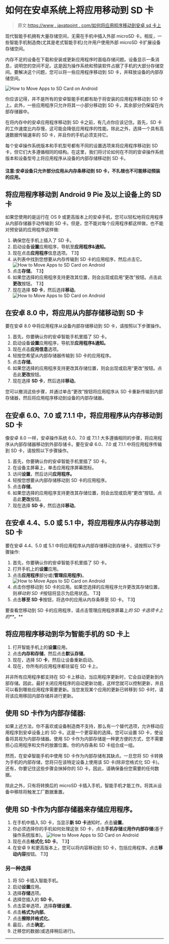 # 如何在安卓系统上将应用移动到 SD 卡

> 原文:[https://www . javatpoint . com/如何将应用程序移动到安卓 sd 卡上](https://www.javatpoint.com/how-to-move-apps-to-sd-card-on-android)

现代智能手机拥有大量存储空间，无需在手机中插入外部 microSD 卡。相反，一些智能手机制造商(尤其是老式智能手机)允许用户使用外部 microSD 卡扩展设备存储空间。

内存不足的设备在下载和安装或更新应用程序时面临存储问题。设备显示一条消息，说明您的空间不足。这是因为操作系统和预装软件占据了手机的大部分存储空间。要解决这个问题，您可以将一些应用程序移动到 SD 卡，并释放设备的内部存储空间。

![How to Move Apps to SD Card on Android](../Images/647c66cf23421a20f189ae26055f71e4.png)

你应该记得，并不是所有的安卓智能手机都有助于将安装的应用程序移动到 SD 卡上。此外，一些应用程序只允许将其一小部分移动到 SD 卡，其余部分仍保留在内部存储器中。

在将内存中的安卓应用程序移动到 SD 卡之前，有几点你应该记住。首先，SD 卡的工作速度比内存慢，这可能会降低应用程序的性能。除此之外，选择一个具有高速数据传输速率的 SD 卡，并且你的手机必须支持它。

每个安卓操作系统版本和手机型号都有不同的设置选项来将应用程序移动到 SD 卡，但它们大多遵循相同的结构。在这里，我们将讨论如何在不同的安卓操作系统版本和设备型号上将应用程序从设备的内部存储移动到 SD 卡。

#### 注意:安卓设备只允许部分应用从内存条移动到 SD 卡，不扎根也不可能移动预装的应用。

## 将应用程序移动到 Android 9 Pie 及以上设备上的 SD 卡

如果您使用的是运行在 OS 9 或更高版本上的安卓手机，您可以轻松地将应用程序从内部存储器手动传输到 SD 卡。但是，您不能对每个应用程序都这样做，也不能对预安装的应用程序这样做:

1.  确保您在手机上插入了 SD 卡。
2.  启动设备**设置**应用程序，导航至**应用程序&通知。**
3.  现在点击**应用程序**信息选项。
    T3】
4.  从列表中找到您想要从内存传输到 SD 卡的应用程序，然后点击它。
    ![How to Move Apps to SD Card on Android](../Images/23081256da08fa09978f05a8293e7b73.png)
5.  点击**存储**。
    T3】
6.  如果您选择的应用程序支持更改其位置，则会出现或启用“更改”按钮。点击此**更改**按钮。
    T3】
7.  现在选择 **SD 卡**，然后选择**移动**。
    ![How to Move Apps to SD Card on Android](../Images/2111add83950408602e7dd39901c6b4b.png)

## 在安卓 8.0 中，将应用从内部存储移动到 SD 卡

要在安卓 8.0 中将应用程序从设备内部存储移动到 SD 卡，请按照以下步骤操作。

1.  首先，你要确认你的安卓智能手机里插了 SD 卡。
2.  启动设备**设置**应用程序，导航至**应用程序&通知。**
3.  现在点击**应用信息**选项。
4.  轻按您希望从内部存储器传输到 SD 卡的应用程序。
5.  点击**存储**。
6.  如果您选择的应用程序支持更改其存储位置，则会出现或启用“更改”按钮。点击此**更改**按钮。
7.  现在选择 **SD 卡**，然后选择**移动**。

您可以撤消这些步骤，并通过单击“更改”按钮将应用程序从 SD 卡重新传输到内部存储器，然后将应用程序移动到设备的内部存储器。

## 在安卓 6.0、7.0 或 7.1.1 中，将应用程序从内存移动到 SD 卡

像安卓 8.0 一样，安卓操作系统 6.0、7.0 或 7.1.1 大多遵循相同的步骤，将应用程序从内部存储器移动到外部存储卡。要在安卓 6.0、7.0 或 7.1.1 中将应用程序传输到 SD 卡，请按照以下步骤操作。

1.  首先，你要确认你的安卓智能手机里插了 SD 卡。
2.  在设备主屏幕上，单击应用程序屏幕图标。
3.  访问**设置**，然后访问**应用程序。**
4.  轻按您想要从内部存储移动到 SD 卡的应用程序。
5.  点击**存储**。
6.  如果您选择的应用程序支持更改其存储位置，则会出现或启用“更改”按钮。点击此**更改**按钮。
7.  现在选择 **SD 卡**，然后选择**移动**。

## 在安卓 4.4、5.0 或 5.1 中，将应用程序从内存移动到 SD 卡

要在安卓 4.4、5.0 或 5.1 中将应用程序从内部存储移动到存储卡，请按照以下步骤操作:

1.  首先，你要确认你的安卓智能手机里插了 SD 卡。
2.  打开手机上的**设置**应用。
3.  点击**应用程序**部分或(**管理应用程序)**。
    ![How to Move Apps to SD Card on Android](../Images/0a8e855e545e795902b9d0b8e4f6e420.png)
4.  点击你想移动到 SD 卡的应用。如果您选择的应用程序允许更改其存储位置，则*移动到 SD 卡*按钮将显示为启用状态。
    T3】
5.  点击**移至 SD 卡**按钮，将选中的应用从内存条移至 SD 卡。
    T3】

要查看您移动到 SD 卡的应用程序，请点击管理应用程序屏幕上*的 SD 卡选项卡上的**。***

## 将应用程序移动到华为智能手机的 SD 卡上

1.  打开智能手机上的**设置**应用。
2.  点击**内存和存储**，然后点击**默认存储**。
3.  现在，选择 SD **卡**，然后让设备重新启动。
4.  现在，你所有的应用程序都驻留在 SD 卡上。

并非所有应用程序都支持在 SD 卡上移动，当应用程序更新时，它会自动更新到内部存储。因此，最好关闭应用程序的自动更新功能，这样您就可以控制更新，并且可以看到哪些应用程序需要更新。当您发现某个应用的更新已转移到 SD 卡时，请将该应用移回内部存储并进行更新。

## 使用 SD 卡作为内部存储器:

如果上述方法，你不喜欢或设备制造商不支持，那么有一个替代选项，允许移动应用程序到安卓设备上的 SD 卡。这是一个更容易的选择。您可以设置 SD 卡，使设备将其视为内部存储器。使用 SD 卡作为内部存储是一种更方便的方式，您不需要担心应用程序和文件的放置位置。你的内存条和 SD 卡组合成一组。

然而，在安卓智能手机中使用 SD 卡作为内部存储有其缺点。一旦您将 SD 卡转换为手机的内部存储，您将只在该特定设备上使用该 SD 卡(除非您格式化 SD 卡)。还有，你要记住这些步骤会抹掉你的 SD 卡。因此，请确保备份您需要的任何数据。

除此之外，只有将转换后的 microSD 卡插入手机，智能手机才能工作。将其从设备中移除将触发工厂数据重置。

## 使用 SD 卡作为内部存储器来存储应用程序。

1.  在手机中插入 SD 卡，当显示**新 SD 卡**通知时，点击**设置**。
2.  你必须选择你的手机如何处理这张 SD 卡，点击**手机存储**或**用作内部存储**(基于操作系统版本)。
    ![How to Move Apps to SD Card on Android](../Images/df0477140e0acf227f2da2169b99eeb2.png)
3.  现在点击**格式化 SD 卡**。
    T3】
4.  在安卓 9 和更高版本上，您可以将内容移动到 SD 卡，包括应用程序。点击**移动内容**按钮。
    T3】

### 另一种选择

1.  将 SD 卡插入智能手机。
2.  启动**设置**应用。
3.  选择**存储**选项。
4.  选择您插入的 **SD 卡**。
5.  点击菜单选项，选择**存储设置**。
6.  点击**格式为内部**。
7.  点击**擦除并格式化**。
8.  最后，点击**确定**。
9.  迁移您的数据(或选择稍后进行)。

* * *